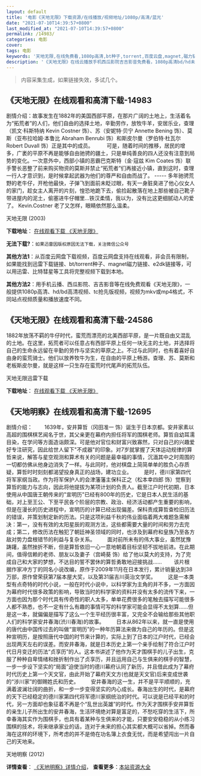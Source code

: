 ```yaml
---
layout: default
title: '电影《天地无限》下载资源/在线播放/视频地址/1080p/高清/蓝光'
date: "2021-07-10T14:39:57+0800"
last_modified_at: "2021-07-10T14:39:57+0800"
permalink: /14983/
categories: 电影
cover:
tags: 电影
keywords: '天地无限,在线免费看,1080p高清,bt种子,torrent,百度云盘,magnet,磁力链,迅雷下载资源'
description: '《天地无限》在线云播放手机西瓜影院吉吉影音免费看，1080p高清bd/hd未删减完整版和tc抢先枪版，mkv/mp4格式，附带bt/torrent种子、magnet/磁力链、百度云盘、网盘资源迅雷下载链接'
---
```


>内容采集生成，如果链接失效，多试几个。


## 《天地无限》在线观看和高清下载-14983

剧情介绍：故事发生在1882年的美国西部平原，在那片广阔的土地上，生活着名为“拓荒者”的人们，他们自由的选择土地，辛勤劳作，放牧牛羊，安居乐业，查理（凯文·科斯特纳 Kevin Costner 饰）、苏（安妮特·贝宁 Annette Bening 饰）、莫斯（亚布拉哈姆·本鲁比 Abraham Benrubi 饰）和斯皮尔曼（罗伯特·杜瓦尔 Robert Duvall 饰）正是其中的成员。  　　可是，随着时间的推移，居民的增多，广袤的平原不再是能够自由驰骋的疆土，只是单纯善良的四人还没有注意到局势的变化。一次意外中，西部小镇的恶霸巴克斯特（金·寇兹 Kim Coates 饰）联手警长恶整了前来购买物资的莫斯并禁止“拓荒者”们再接近小镇，直到这时，查理一行人才意识到，是时候拿起武器为他们的尊严和自由而战了。 ----- 多年驰骋荒野的老牛仔，开枪他最快，子弹飞到面前未眨过眼，有天一身脏臭进了他心仪女人的家门，趁女主人离开的片刻，惶恐地跪下去，偷捡起散落在地上那些被自己靴子带进屋内的泥土，偷塞进牛仔帽里…铁汉柔情，我以为，没有比这更细腻动人的爱了。 Kevin.Costner 老了又怎样，眼睛依然那么温柔。


天地无限 (2003)

**下载地址**： [在线观看下载 《天地无限》](https://www.btbtdy.me/btdy/dy4886.html) 


**无法下载?**：`如果迅雷因版权原因无法下载，关注微信公众号 `

**其他方法1**：从百度云网盘下载视频，百度云网盘支持在线观看，非会员有限制，如果能找到迅雷下载链接、bt/torrent种子、magnet磁力链接、e2dk链接等，可以用迅雷、比特彗星等工具将完整视频下载到本地。

**其他方法2**：用手机云播、西瓜影院、吉吉影音等在线免费观看《天地无限》，一般提供1080p高清、hd/bd高清视频、tc抢先版视频，视频为mkv或mp4格式，不同站点视频质量和播放速度不同。


## 《天地无限》在线观看和高清下载-24586

1882年放荡不羁的牛仔时代，蛮荒而漂亮的北美西部平原，是一片既自由又混乱的土地。在这里，拓荒者可以任意占有西部平原上任何一块无主的土地，并选择将自己的生命永远留在辛勤的劳作与坚实的草原之上。不过与此同时，也有着喜好自由身的蛮荒骑士。他们以放养牧牛为生，在自由的平原上畅游。查理、苏、莫斯和老板斯皮尔曼，就是这样一只生存在蛮荒时代尾声的拓荒队伍。


天地无限迅雷下载

**下载地址**： [在线观看下载 《天地无限》](https://www.993dy.com//vod-detail-id-23615.html) 


## 《天地明察》在线观看和高清下载-12695

剧情介绍： 　　1639年，安井算哲（冈田准一 饰）诞生于日本京都。安井家素以高超的围棋棋艺闻名于世，其父亲更在幕府内担任将军的围棋老师。算哲自幼耳濡目染，在学问等方面造诣颇深。可是他对官位和财富兴致寡然，只对自己的兴趣爱好专注研究，因此给世人留下"不成器"的印象。对7岁就掌握了天体运动规律的算哲来说，解答与星空观测和算术有关的问题是最幸福的事情，沉湎其中之时周围的一切都仿佛从他身边消失了一样。与此同时，他对棋盘上简简单单的胜负心存质疑，算哲时时刻刻都渴望投身真正的战场，建功立业。 　　是时，德川家第四代将军家纲当政。作为将军保护人的会津藩藩主保科正之（松本幸四郎 饰）觉察到算哲的能力与志向，因此将他提拔为某项计划的负责人。截至江户时代初期，日本使用从中国唐王朝传来的"宣明历"已经有800年的历史，它是日本人民生活的基础，对上至王公、下至平民各个阶层的宗教、政治、经济活动都产生重要的影响，但是在漫长的历史进程中，宣明历的计算已经出现偏差。保科责成算哲查检旧历法的错误，并策划制定新的历法。只是这项利益千秋的伟业面临着两大难题急需解决：第一，没有有效的太阳星辰的观测方法，这些都需要大量的时间和劳力去完成；第二，修改历法在触犯了朝廷神圣领域的同时，也涉及到幕府和皇族乃至各方敌对势力盘根错节的利益与复杂关系。 　　面对前所未有的伟大事业，虽然犹豫踌躇，虽然挫折不断，但是算哲依旧一心一意地朝着目标坚韧不拔地前进。在此期间，值得信赖的老师、朋友以及妻子（宫崎葵 饰）给了他以莫大的支持，为了完成自己和大家的梦想，不达目的誓不罢休的算哲勇敢地迎接挑战…… 　　该片根据作家冲方丁的同名小说改编，原作于2009年11月在日本发行，累计销量达到38万部，原作曾荣获第7届本屋大奖，以及第31届吉川英治文学奖。 　　这是一本类型有点奇特的时代小说，一般在时代小说中，以科学家为主角的并不多，一方面因为幕府时代很多政策的影响，导致当时的科学家的资料并没有太多的流传下来，一方面也因为那个时代具有传奇性的职人太多，单单花费很多的笔触去描写可能很多人都不熟悉，也不一定有什么有趣的事情可写的科学家可能会显得不太划算……但是这一本，就偏偏是描写了这么一个生平经历很丰富，又完全不会输给那些其他职人们的科学家安井春海(渋川春海)的故事。 　　日本从862年以来，就一直是使用的唐代由中国传过去的叫做“宣明历”的一种年历算法来做为自己的年历的。但是这种宣明历，是按照唐代中国的时节来计算的，实际上到了日本的江户时代，已经会出现两天左右的误差。而安井春海，就是日本历史上第一个亲手绘制了符合江户时代日月变迁的历法“贞享历”的人。这本书讲述了他作为天才围棋手的儿子出生，克服了种种自卑情绪和挫折制作出了贞享历，并且运用自己与生俱来的棋手的智慧，一步一步设下坚实的“局面”迫使当时的德川幕府认同了新历，并且借此成为了幕府时代历史上第一个天文官，由此开始了幕府天文方(也就是天文官)后来变成世袭的“涉川家”的御赐姓氏和历史。 　　安井春海的这一生，并不是平平顺顺的，充满着波澜壮阔的曲折，和一步一步变得坚实的内心成长。春海出生的时代，是幕府的天下已经稳定的德川家第四代将军德川家纲统治的时代。可以说是已经平和的时代，另一方面却也象征着不再是个“乱世出英雄”的时代。作为天才围棋手安井算哲的亲生儿子所出生的安井春海，生活环境绝对算是富足的，不愁吃穿的生活下，所幸春海其实作为围棋手，也具有着某种与生俱来的才能，只要安安稳稳的从小练习围棋的技术，将来继承家业的话，连对于未来的担心其实都大概可以省掉。然而春海在这样的环境下，所考虑的并不是倚在功名簿上衣食无忧，而是希望闯出一片自己的天地来。


天地明察 (2012)

**详情查看**： [《天地明察》详情介绍](/movie/12695/)， **查看更多**：[本站资源大全](/movie/t/all/)

